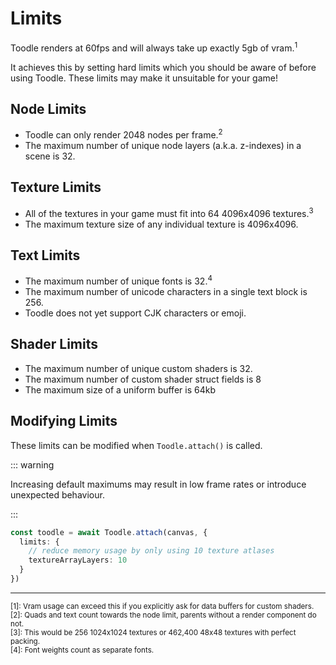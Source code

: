 # Limits

Toodle renders at 60fps and will always take up exactly 5gb of vram.<sup>1</sup>

It achieves this by setting hard limits which you should be aware of before using Toodle. These limits may make it unsuitable for your game!

## Node Limits

- Toodle can only render 2048 nodes per frame.<sup>2</sup>
- The maximum number of unique node layers (a.k.a. z-indexes) in a scene is 32.

## Texture Limits

- All of the textures in your game must fit into 64 4096x4096 textures.<sup>3</sup>
- The maximum texture size of any individual texture is 4096x4096.

## Text Limits

- The maximum number of unique fonts is 32.<sup>4</sup>
- The maximum number of unicode characters in a single text block is 256.
- Toodle does not yet support CJK characters or emoji.

## Shader Limits

- The maximum number of unique custom shaders is 32.
- The maximum number of custom shader struct fields is 8
- The maximum size of a uniform buffer is 64kb

## Modifying Limits

These limits can be modified when `Toodle.attach()` is called.

::: warning

Increasing default maximums may result in low frame rates or introduce unexpected behaviour.

:::

```ts
const toodle = await Toodle.attach(canvas, {
  limits: {
    // reduce memory usage by only using 10 texture atlases
    textureArrayLayers: 10
  }
})
```

<hr />
<small>
[1]: Vram usage can exceed this if you explicitly ask for data buffers for custom shaders.
<br />
[2]: Quads and text count towards the node limit, parents without a render component do not.
<br />
[3]: This would be 256 1024x1024 textures or 462,400 48x48 textures with perfect packing.
<br />
[4]: Font weights count as separate fonts.
</small>

